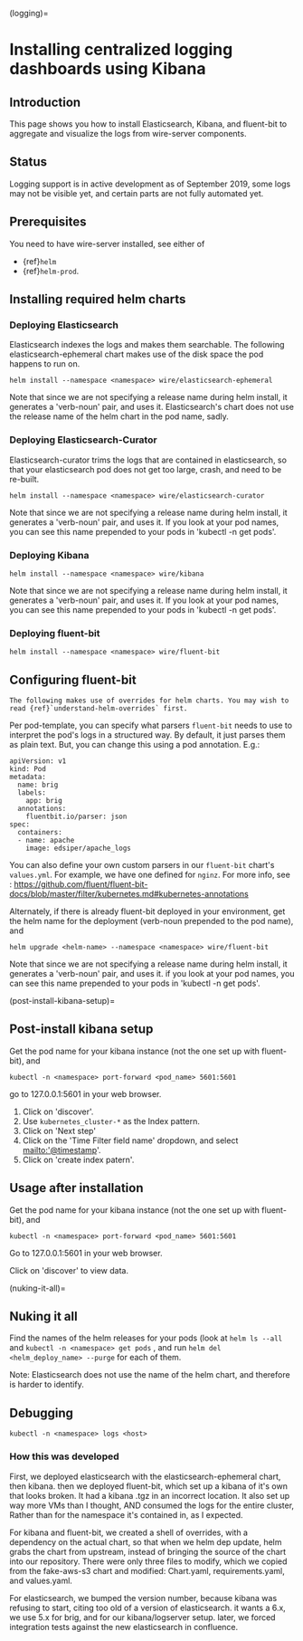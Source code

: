 (logging)=

# Installing centralized logging dashboards using Kibana

## Introduction

This page shows you how to install Elasticsearch, Kibana, and fluent-bit to aggregate and visualize the logs from wire-server components.

## Status

Logging support is in active development as of September 2019, some logs may not be visible yet, and certain parts are not fully automated yet.

## Prerequisites

You need to have wire-server installed, see either of

- {ref}`helm`
- {ref}`helm-prod`.

## Installing required helm charts

### Deploying Elasticsearch

Elasticsearch indexes the logs and makes them searchable. The following elasticsearch-ephemeral chart makes use of the disk space the pod happens to run on.

```
helm install --namespace <namespace> wire/elasticsearch-ephemeral
```

Note that since we are not specifying a release name during helm
install, it generates a 'verb-noun' pair, and uses it. Elasticsearch's
chart does not use the release name of the helm chart in the pod name,
sadly.

### Deploying Elasticsearch-Curator

Elasticsearch-curator trims the logs that are contained in elasticsearch, so
that your elasticsearch pod does not get too large, crash, and need to be
re-built.

```
helm install --namespace <namespace> wire/elasticsearch-curator
```

Note that since we are not specifying a release name during helm
install, it generates a 'verb-noun' pair, and uses it. If you look at
your pod names, you can see this name prepended to your pods in 'kubectl
-n get pods'.

### Deploying Kibana

```
helm install --namespace <namespace> wire/kibana
```

Note that since we are not specifying a release name during helm
install, it generates a 'verb-noun' pair, and uses it. If you look at
your pod names, you can see this name prepended to your pods in 'kubectl
-n get pods'.

### Deploying fluent-bit

```
helm install --namespace <namespace> wire/fluent-bit
```

## Configuring fluent-bit

```{note}
The following makes use of overrides for helm charts. You may wish to read {ref}`understand-helm-overrides` first.
```

Per pod-template, you can specify what parsers `fluent-bit` needs to
use to interpret the pod's logs in a structured way. By default, it just
parses them as plain text. But, you can change this using a pod
annotation. E.g.:

```
apiVersion: v1
kind: Pod
metadata:
  name: brig
  labels:
    app: brig
  annotations:
    fluentbit.io/parser: json
spec:
  containers:
  - name: apache
    image: edsiper/apache_logs
```

You can also define your own custom parsers in our `fluent-bit`
chart's `values.yml`. For example, we have one defined for `nginz`.
For more info, see :
<https://github.com/fluent/fluent-bit-docs/blob/master/filter/kubernetes.md#kubernetes-annotations>

Alternately, if there is already fluent-bit deployed in your
environment, get the helm name for the deployment (verb-noun prepended
to the pod name), and

```
helm upgrade <helm-name> --namespace <namespace> wire/fluent-bit
```

Note that since we are not specifying a release name during helm
install, it generates a 'verb-noun' pair, and uses it. if you look at
your pod names, you can see this name prepended to your pods in 'kubectl
-n get pods'.

(post-install-kibana-setup)=

## Post-install kibana setup

Get the pod name for your kibana instance (not the one set up with
fluent-bit), and

```
kubectl -n <namespace> port-forward <pod_name> 5601:5601
```

go to 127.0.0.1:5601 in your web browser.

1. Click on 'discover'.
2. Use `kubernetes_cluster-*` as the Index pattern.
3. Click on 'Next step'
4. Click on the 'Time Filter field name' dropdown, and select
   <mailto:'@timestamp>'.
5. Click on 'create index patern'.

## Usage after installation

Get the pod name for your kibana instance (not the one set up with
fluent-bit), and

```
kubectl -n <namespace> port-forward <pod_name> 5601:5601
```

Go to 127.0.0.1:5601 in your web browser.

Click on 'discover' to view data.

(nuking-it-all)=

## Nuking it all

Find the names of the helm releases for your pods (look at `helm ls --all`
and `kubectl -n <namespace> get pods` , and run
`helm del <helm_deploy_name> --purge` for each of them.

Note: Elasticsearch does not use the name of the helm chart, and
therefore is harder to identify.

## Debugging

```
kubectl -n <namespace> logs <host>
```

### How this was developed

First, we deployed elasticsearch with the elasticsearch-ephemeral chart,
then kibana. then we deployed fluent-bit, which set up a kibana of it's
own that looks broken. It had a kibana .tgz in an incorrect location. It
also set up way more VMs than I thought, AND consumed the logs for the
entire cluster, Rather than for the namespace it's contained in, as I
expected.

For kibana and fluent-bit, we created a shell of overrides, with a
dependency on the actual chart, so that when we helm dep update, helm
grabs the chart from upstream, instead of bringing the source of the
chart into our repository. There were only three files to modify, which
we copied from the fake-aws-s3 chart and modified: Chart.yaml,
requirements.yaml, and values.yaml.

For elasticsearch, we bumped the version number, because kibana was
refusing to start, citing too old of a version of elasticsearch. it
wants a 6.x, we use 5.x for brig, and for our kibana/logserver setup.
later, we forced integration tests against the new elasticsearch in
confluence.

